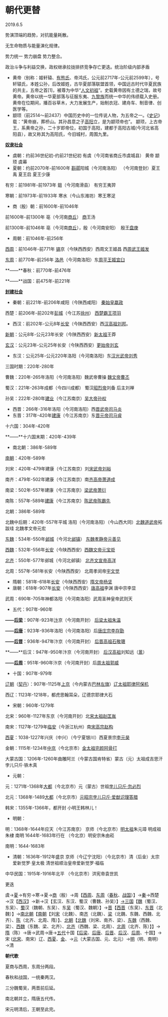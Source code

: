 # 朝代更替

2019.6.5

势演顶端的趋势，对抗能量耗散。

无生命物质与能量演化规律。

势力统一 势力崩盘 势力整合。

政治斗争与利益交换，政权继承拉拢排挤竞争存亡更迭。统治阶级内部矛盾

- 黄帝（别称：姬轩辕、[有熊氏](https://baike.sogou.com/m/fullLemma?lid=8856140&g_ut=3)、帝鸿氏，公元前2717年-公元前2599年），号轩辕氏，本姓公孙，后改姬姓，古华夏部落联盟首领，中国远古时代华夏民族的共主，五帝之首[1]，被尊为中华“[人文初祖](https://baike.sogou.com/m/fullLemma?lid=7825776&g_ut=3)”。史载黄帝因有土德之瑞，故号黄帝。黄帝以统一华夏部落与征服东夷、[九黎族](https://baike.sogou.com/m/fullLemma?lid=465341&g_ut=3)而统一中华的伟绩载入史册。黄帝在位期间，播百谷草木，大力发展生产，始制衣冠、建舟车、制音律、创医学等。
- 颛顼（前2514～前2437）中国历史中的一位传说人物，为五帝之一。《[史记](https://baike.sogou.com/m/fullLemma?lid=21344&g_ut=3)》载：“黄帝崩，葬桥山。其孙昌意之子[高阳](https://baike.sogou.com/m/fullLemma?lid=167214&g_ut=3)立，是为颛顼帝也”。 颛顼，上古帝王，系黄帝之孙，二十岁即帝位，初国于高阳，建都于高阳古城(今河北省高阳县），故又称其为高阳氏，今旧城村，周围九里。

**[奴隶社会](https://baike.baidu.com/item/%E5%A5%B4%E9%9A%B6%E7%A4%BE%E4%BC%9A)**

- 虞朝：约前36世纪初-约前21世纪初 有虞（今河南省商丘市虞城县） 黄帝 颛顼 虞幕
- 夏朝：约前2070年-前1600年 [斟鄩](https://baike.baidu.com/item/%E6%96%9F%E9%84%A9/67566)阳城（今河南洛阳） （今河南登封）夏王禹 夏王启 夏王少康

有穷：前1981年-前1973年 鉏（今河南滑县） 有穷王夷羿

寒朝：前1973年-前1933年 寒水（今山东潍坊）寒王寒浞

- 商（殷）朝：前1600年-前1046年

前1600年-前1300年 亳（今河南[商丘](https://baike.baidu.com/item/%E5%95%86%E4%B8%98/37047)） [商](https://baike.baidu.com/item/%E5%95%86)王汤

前1300年-前1046年 亳（今河南[商丘](https://baike.baidu.com/item/%E5%95%86%E4%B8%98/37047)），殷（今河南安阳）  殷王[盘庚](https://baike.baidu.com/item/%E7%9B%98%E5%BA%9A)

- 周朝：前1046年-前256年

[西周](https://baike.baidu.com/item/%E8%A5%BF%E5%91%A8)：前1046年-前771年 [镐](https://baike.baidu.com/item/%E9%95%90/13015274)京（今陕西西安）西周文王姬昌 西[周武王](https://baike.baidu.com/item/%E5%91%A8%E6%AD%A6%E7%8E%8B)[姬发](https://baike.baidu.com/item/%E5%A7%AC%E5%8F%91)

[东周](https://baike.baidu.com/item/%E4%B8%9C%E5%91%A8)：前770年-前256年 [洛邑](https://baike.baidu.com/item/%E6%B4%9B%E9%82%91)（今河南洛阳）东[周平王](https://baike.baidu.com/item/%E5%91%A8%E5%B9%B3%E7%8E%8B)[姬宜臼](https://baike.baidu.com/item/%E5%A7%AC%E5%AE%9C%E8%87%BC)

**——**春秋：前770年-前476年

**——**战国：前475年-前221年

**[封建社会](https://baike.baidu.com/item/%E5%B0%81%E5%BB%BA%E7%A4%BE%E4%BC%9A)**

- 秦朝：前221年-前206年咸阳（今陕西咸阳） [秦始皇](https://baike.baidu.com/item/%E7%A7%A6%E5%A7%8B%E7%9A%87)[嬴政](https://baike.baidu.com/item/%E5%AC%B4%E6%94%BF)

西楚：前206年-前202年[彭城](https://baike.baidu.com/item/%E5%BD%AD%E5%9F%8E/3802)（今江苏[徐州](https://baike.baidu.com/item/%E5%BE%90%E5%B7%9E/6250)） [西楚霸王](https://baike.baidu.com/item/%E8%A5%BF%E6%A5%9A%E9%9C%B8%E7%8E%8B)[项羽](https://baike.baidu.com/item/%E9%A1%B9%E7%BE%BD)

- 西汉：前202年-公元8年[长安](https://baike.baidu.com/item/%E9%95%BF%E5%AE%89/31540)（今陕西西安）西[汉高祖](https://baike.baidu.com/item/%E6%B1%89%E9%AB%98%E7%A5%96)[刘邦](https://baike.baidu.com/item/%E5%88%98%E9%82%A6)。

[新朝](https://baike.baidu.com/item/%E6%96%B0%E6%9C%9D)：公元8年-公元23年长安（今陕西西安）[新](https://baike.baidu.com/item/%E6%96%B0/6995537)[太祖](https://baike.baidu.com/item/%E5%A4%AA%E7%A5%96)王莽

[玄汉](https://baike.baidu.com/item/%E7%8E%84%E6%B1%89)：公元23年-公元25年长安（今陕西西安）[更始帝](https://baike.baidu.com/item/%E6%9B%B4%E5%A7%8B%E5%B8%9D)[刘玄](https://baike.baidu.com/item/%E5%88%98%E7%8E%84)

- 东汉：公元25年-公元220年洛阳（今河南洛阳）东[汉光武帝刘秀](https://baike.baidu.com/item/%E6%B1%89%E5%85%89%E6%AD%A6%E5%B8%9D%E5%88%98%E7%A7%80)

三国时期：220年-280年

曹魏：220年-265年洛阳（今河南洛阳）魏武帝曹操 [魏文帝](https://baike.baidu.com/item/%E9%AD%8F%E6%96%87%E5%B8%9D)[曹丕](https://baike.baidu.com/item/%E6%9B%B9%E4%B8%95)

蜀汉：221年-263年成都（今四川成都） 蜀汉[昭烈帝](https://baike.baidu.com/item/%E6%98%AD%E7%83%88%E5%B8%9D)刘备 后主刘禅

孙吴：222年-280年[建业](https://baike.baidu.com/item/%E5%BB%BA%E4%B8%9A)（今江苏南京）[吴大帝](https://baike.baidu.com/item/%E5%90%B4%E5%A4%A7%E5%B8%9D)[孙权](https://baike.baidu.com/item/%E5%AD%99%E6%9D%83)

- 西晋：266年-316年洛阳（今河南洛阳）西[晋武帝司马炎](https://baike.baidu.com/item/%E6%99%8B%E6%AD%A6%E5%B8%9D%E5%8F%B8%E9%A9%AC%E7%82%8E)
- 东晋：317年-420年[建康](https://baike.baidu.com/item/%E5%BB%BA%E5%BA%B7/8714)（今江苏南京）东[晋元帝](https://baike.baidu.com/item/%E6%99%8B%E5%85%83%E5%B8%9D)[司马睿](https://baike.baidu.com/item/%E5%8F%B8%E9%A9%AC%E7%9D%BF)

十六国：304年-420年

**——**十六国末期：420年-439年

- 南北朝：386年-589年

[南朝](https://baike.baidu.com/item/%E5%8D%97%E6%9C%9D)：420年-589年

刘宋：420年-479年建康（今江苏南京）刘[宋武帝刘裕](https://baike.baidu.com/item/%E5%AE%8B%E6%AD%A6%E5%B8%9D%E5%88%98%E8%A3%95)

南齐：479年-502年建康（今江苏南京）南[齐高帝](https://baike.baidu.com/item/%E9%BD%90%E9%AB%98%E5%B8%9D)[萧道成](https://baike.baidu.com/item/%E8%90%A7%E9%81%93%E6%88%90)

南梁：502年-557年建康（今江苏南京）[梁武帝](https://baike.baidu.com/item/%E6%A2%81%E6%AD%A6%E5%B8%9D)[萧衍](https://baike.baidu.com/item/%E8%90%A7%E8%A1%8D)

南陈：557年-589年[建康](https://baike.baidu.com/item/%E5%BB%BA%E5%BA%B7/8714)（今江苏南京）[陈武帝](https://baike.baidu.com/item/%E9%99%88%E6%AD%A6%E5%B8%9D)[陈霸先](https://baike.baidu.com/item/%E9%99%88%E9%9C%B8%E5%85%88)

北朝：386年-589年

北魏中后期：420年-557年平城 洛阳（今河南洛阳）（今山西大同）[北魏道武帝](https://baike.baidu.com/item/%E5%8C%97%E9%AD%8F%E9%81%93%E6%AD%A6%E5%B8%9D)拓跋珪 北魏孝文帝元宏

[东魏](https://baike.baidu.com/item/%E4%B8%9C%E9%AD%8F)：534年-550年[邺城](https://baike.baidu.com/item/%E9%82%BA%E5%9F%8E)（今河北[邺镇](https://baike.baidu.com/item/%E9%82%BA%E9%95%87)） [东魏孝静帝](https://baike.baidu.com/item/%E4%B8%9C%E9%AD%8F%E5%AD%9D%E9%9D%99%E5%B8%9D)[元善见](https://baike.baidu.com/item/%E5%85%83%E5%96%84%E8%A7%81)

[西魏](https://baike.baidu.com/item/%E8%A5%BF%E9%AD%8F)：532年-556年[长安](https://baike.baidu.com/item/%E9%95%BF%E5%AE%89/31540)（今陕西西安）[西魏文帝](https://baike.baidu.com/item/%E8%A5%BF%E9%AD%8F%E6%96%87%E5%B8%9D)[元宝炬](https://baike.baidu.com/item/%E5%85%83%E5%AE%9D%E7%82%AC)

[北齐](https://baike.baidu.com/item/%E5%8C%97%E9%BD%90)：550年-577年邺城（今河北邺镇） [北齐文宣帝](https://baike.baidu.com/item/%E5%8C%97%E9%BD%90%E6%96%87%E5%AE%A3%E5%B8%9D)[高洋](https://baike.baidu.com/item/%E9%AB%98%E6%B4%8B)

北周：557年-581年长安（今陕西西安） 北周孝闵帝[宇文觉](https://baike.baidu.com/item/%E5%AE%87%E6%96%87%E8%A7%89)

- 隋朝：581年-618年[长安](https://baike.baidu.com/item/%E9%95%BF%E5%AE%89)（今陕西西安）[隋文帝](https://baike.baidu.com/item/%E9%9A%8B%E6%96%87%E5%B8%9D)[杨坚](https://baike.baidu.com/item/%E6%9D%A8%E5%9D%9A)
- 唐朝：618年-907年[长安](https://baike.baidu.com/item/%E9%95%BF%E5%AE%89/31540)（今陕西西安）[唐高祖](https://baike.baidu.com/item/%E5%94%90%E9%AB%98%E7%A5%96)李渊 唐中宗李显

武周：690年-705年神都洛阳（今河南洛阳）武周圣神皇帝武则天

- 五代：907年-960年

**——[后梁](https://baike.baidu.com/item/%E5%90%8E%E6%A2%81)**：907年-923年[汴](https://baike.baidu.com/item/%E6%B1%B4)京（今河南开封） [后梁太祖](https://baike.baidu.com/item/%E5%90%8E%E6%A2%81%E5%A4%AA%E7%A5%96)[朱温](https://baike.baidu.com/item/%E6%9C%B1%E6%B8%A9)

**——[后唐](https://baike.baidu.com/item/%E5%90%8E%E5%94%90)**：923年-936年洛阳（今河南洛阳）后[唐庄宗](https://baike.baidu.com/item/%E5%94%90%E5%BA%84%E5%AE%97)[李存勖](https://baike.baidu.com/item/%E6%9D%8E%E5%AD%98%E5%8B%96)

**——[后晋](https://baike.baidu.com/item/%E5%90%8E%E6%99%8B)**：936年-947年汴京（今河南开封） [后晋高祖](https://baike.baidu.com/item/%E5%90%8E%E6%99%8B%E9%AB%98%E7%A5%96)[石敬瑭](https://baike.baidu.com/item/%E7%9F%B3%E6%95%AC%E7%91%AD)

**——**后汉：947年-950年汴京（今河南开封） [后汉](https://baike.baidu.com/item/%E5%90%8E%E6%B1%89)[高祖](https://baike.baidu.com/item/%E9%AB%98%E7%A5%96)刘知远（[暠](https://baike.baidu.com/item/%E6%9A%A0)）

**——[后周](https://baike.baidu.com/item/%E5%90%8E%E5%91%A8)**：951年-960年汴京（今河南开封）后[周太祖](https://baike.baidu.com/item/%E5%91%A8%E5%A4%AA%E7%A5%96)[郭威](https://baike.baidu.com/item/%E9%83%AD%E5%A8%81)

- 十国：907年-979年

[辽朝](https://baike.baidu.com/item/%E8%BE%BD%E6%9C%9D)（[契丹](https://baike.baidu.com/item/%E5%A5%91%E4%B8%B9/83239)）：907年-1125年[上京](https://baike.baidu.com/item/%E4%B8%8A%E4%BA%AC)（今内蒙古[巴林左旗](https://baike.baidu.com/item/%E5%B7%B4%E6%9E%97%E5%B7%A6%E6%97%97)）[辽太祖](https://baike.baidu.com/item/%E8%BE%BD%E5%A4%AA%E7%A5%96)[耶律阿保机](https://baike.baidu.com/item/%E8%80%B6%E5%BE%8B%E9%98%BF%E4%BF%9D%E6%9C%BA)

西辽：1123年-1218年，都虎思翰耳朵，辽德宗耶律大石

- 宋朝：960年-1279年

北宋：960年-1127年东京（今河南开封）北[宋太祖](https://baike.baidu.com/item/%E5%AE%8B%E5%A4%AA%E7%A5%96)[赵匡胤](https://baike.baidu.com/item/%E8%B5%B5%E5%8C%A1%E8%83%A4)

南宋：1127年-1279年[临安](https://baike.baidu.com/item/%E4%B8%B4%E5%AE%89)（今浙江杭州）南[宋高宗](https://baike.baidu.com/item/%E5%AE%8B%E9%AB%98%E5%AE%97)[赵构](https://baike.baidu.com/item/%E8%B5%B5%E6%9E%84)

[西夏](https://baike.baidu.com/item/%E8%A5%BF%E5%A4%8F)：1038-1227年兴庆（中兴）（今宁夏银川）西夏景宗[李元昊](https://baike.baidu.com/item/%E6%9D%8E%E5%85%83%E6%98%8A)

金朝：1115年-1234年[中京](https://baike.baidu.com/item/%E4%B8%AD%E4%BA%AC)（今北京市）[金太祖](https://baike.baidu.com/item/%E9%87%91%E5%A4%AA%E7%A5%96)[完颜阿骨打](https://baike.baidu.com/item/%E5%AE%8C%E9%A2%9C%E9%98%BF%E9%AA%A8%E6%89%93)

大蒙古国：1206年-1260年曲雕阿兰（今蒙古国肯特省）蒙古（元）太祖成吉思汗孛儿只斤·铁木真

- 元朝：

元：1271年-1368年[大都](https://baike.baidu.com/item/%E5%A4%A7%E9%83%BD)（今北京市）元（蒙古）世祖[孛儿只斤·忽必烈](https://baike.baidu.com/item/%E5%AD%9B%E5%84%BF%E5%8F%AA%E6%96%A4%C2%B7%E5%BF%BD%E5%BF%85%E7%83%88)

北元：1368年-1489[大都](https://baike.baidu.com/item/%E5%A4%A7%E9%83%BD)（今北京市）[元昭宗](https://baike.baidu.com/item/%E5%85%83%E6%98%AD%E5%AE%97)[孛儿只斤·爱猷识理答腊](https://baike.baidu.com/item/%E5%AD%9B%E5%84%BF%E5%8F%AA%E6%96%A4%C2%B7%E7%88%B1%E7%8C%B7%E8%AF%86%E7%90%86%E7%AD%94%E8%85%8A)

韩宋：1355年-1366年，都开封 小明王韩林儿！

- 明朝：

明：1368年-1644年应天（今江苏南京） 京师（今北京市）[明太祖](https://baike.baidu.com/item/%E6%98%8E%E5%A4%AA%E7%A5%96)朱元璋 明成祖朱棣 南明 1644年-1683年行在 （今北京）明安宗朱由崧

南明：1644-1683年

- 清朝：1636年-1912年盛京 京师（今辽宁沈阳）（今北京市）清（后金）太宗爱新觉罗·皇太极 清世祖顺治皇帝爱新觉罗·福临

中华民国：1915年-1916年北平 （今北京市）洪宪帝袁世凯

更迭

虞→[夏](https://baike.baidu.com/item/%E5%A4%8F/7129068)→有穷→寒→夏→[商](https://baike.baidu.com/item/%E5%95%86/3820941)（殷）→周【[西周](https://baike.baidu.com/item/%E8%A5%BF%E5%91%A8/510056)、[东周](https://baike.baidu.com/item/%E4%B8%9C%E5%91%A8)（[春秋](https://baike.baidu.com/item/%E6%98%A5%E7%A7%8B/982807)、[战国](https://baike.baidu.com/item/%E6%88%98%E5%9B%BD/4819)）】→[秦](https://baike.baidu.com/item/%E7%A7%A6/2681927)→西楚→汉【[西汉](https://baike.baidu.com/item/%E8%A5%BF%E6%B1%89)】→新→汉【玄汉、东汉、蜀汉（曹魏、孙吴）】[→](https://baike.baidu.com/item/%E2%86%92)[三国](https://baike.baidu.com/item/%E4%B8%89%E5%9B%BD/5428)【[魏](https://baike.baidu.com/item/%E9%AD%8F)（蜀汉、东吴）、[蜀](https://baike.baidu.com/item/%E8%9C%80)汉（魏朝、东吴）、东[吴](https://baike.baidu.com/item/%E5%90%B4/2742931)（蜀汉、魏朝）】→[晋](https://baike.baidu.com/item/%E6%99%8B/1723)【[西晋](https://baike.baidu.com/item/%E8%A5%BF%E6%99%8B)（东吴）、[东晋](https://baike.baidu.com/item/%E4%B8%9C%E6%99%8B)（北魏）】→[南北朝](https://baike.baidu.com/item/%E5%8D%97%E5%8C%97%E6%9C%9D/6417)【[南朝](https://baike.baidu.com/item/%E5%8D%97%E6%9C%9D/7131305)【刘[宋](https://baike.baidu.com/item/%E5%AE%8B/4762756)（北魏）、南[齐](https://baike.baidu.com/item/%E9%BD%90/9618097)（北魏）、[梁](https://baike.baidu.com/item/%E6%A2%81/2953767)（北魏、东魏、西魏、北齐）、[陈](https://baike.baidu.com/item/%E9%99%88/6990894)（北齐、北周、隋）】、[北朝](https://baike.baidu.com/item/%E5%8C%97%E6%9C%9D/456678)【[北魏](https://baike.baidu.com/item/%E5%8C%97%E9%AD%8F)（刘宋、南齐、梁）、[东魏](https://baike.baidu.com/item/%E4%B8%9C%E9%AD%8F)（西魏、梁）、[西魏](https://baike.baidu.com/item/%E8%A5%BF%E9%AD%8F)（东魏、梁、北齐）、[北齐](https://baike.baidu.com/item/%E5%8C%97%E9%BD%90)（西魏、梁、北周）、[北周](https://baike.baidu.com/item/%E5%8C%97%E5%91%A8)（北齐、陈）】】→[隋](https://baike.baidu.com/item/%E9%9A%8B/7217663)（陈）→唐→武周→唐→[五代](https://baike.baidu.com/item/%E4%BA%94%E4%BB%A3)十国【[后梁](https://baike.baidu.com/item/%E5%90%8E%E6%A2%81/66912)、[后唐](https://baike.baidu.com/item/%E5%90%8E%E5%94%90)、[后晋](https://baike.baidu.com/item/%E5%90%8E%E6%99%8B)、[后汉](https://baike.baidu.com/item/%E5%90%8E%E6%B1%89/7288603)、[后周](https://baike.baidu.com/item/%E5%90%8E%E5%91%A8/755018)、十国】→宋 ([北宋](https://baike.baidu.com/item/%E5%8C%97%E5%AE%8B/396063)、南宋）辽、[西夏](https://baike.baidu.com/item/%E8%A5%BF%E5%A4%8F/698)、[金](https://baike.baidu.com/item/%E9%87%91/2641630)、→[元](https://baike.baidu.com/item/%E5%85%83/2634049)（大蒙古国、元、北元）→[明](https://baike.baidu.com/item/%E6%98%8E/9473149)（明、南明）→清

**朝代歌**

夏商与西周，东周分两段。

春秋和战国，一统秦两汉。

三分魏蜀吴，两晋前后延。

南北朝并立，隋唐五代传。

宋元明清后，王朝至此完。